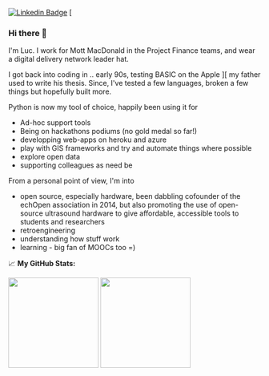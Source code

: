 [![Linkedin Badge](https://img.shields.io/badge/-LinkedIn-0e76a8?style=flat-square&logo=Linkedin&logoColor=white)](https://www.linkedin.com/in/lucjonveaux)
[

### Hi there 👋

I'm Luc. I work for Mott MacDonald in the Project Finance teams, and wear a digital delivery network leader hat. 

I got back into coding in .. early 90s, testing BASIC on the Apple ][ my father used to write his thesis. Since, I've tested a few languages, broken a few things but hopefully built more.

Python is now my tool of choice, happily been using it for 
- Ad-hoc support tools
- Being on hackathons podiums (no gold medal so far!)
- developping web-apps on heroku and azure
- play with GIS frameworks and try and automate things where possible
- explore open data
- supporting colleagues as need be

From a personal point of view, I'm into
- open source, especially hardware, been dabbling cofounder of the echOpen association in 2014, but also promoting the use of open-source ultrasound hardware to give affordable, accessible tools to students and researchers
- retroengineering
- understanding how stuff work
- learning - big fan of MOOCs too =)

📈 **My GitHub Stats:**

<p>
  <img height="180em" src="https://github-readme-stats.vercel.app/api?username=mm80843&show_icons=true&hide_border=true&&count_private=true&include_all_commits=true" />
  <img height="180em" src="https://github-readme-stats.vercel.app/api/top-langs/?username=mm80843&exclude_repo=van_design&show_icons=true&hide_border=true&layout=compact&langs_count=8"/>
</p>

<!--
**mm80843/mm80843** is a ✨ _special_ ✨ repository because its `README.md` (this file) appears on your GitHub profile.

Here are some ideas to get you started:

- 🔭 I’m currently working on ...
- 🌱 I’m currently learning ...
- 👯 I’m looking to collaborate on ...
- 🤔 I’m looking for help with ...
- 💬 Ask me about ...
- 📫 How to reach me: ...
- 😄 Pronouns: ...
- ⚡ Fun fact: ...
-->
